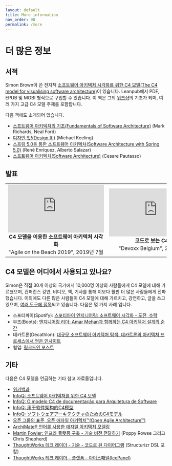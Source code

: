 ```yaml
---
layout: default
title: More information
nav_order: 90
permalink: /more
---
```


# 더 많은 정보

## 서적

Simon Brown이 쓴 전자책 [소프트웨어 아키텍처 시각화를 위한 C4 모델(The C4 model for visualising software architecture)](https://leanpub.com/visualising-software-architecture)이 있습니다. Leanpub에서 PDF, EPUB 및 MOBI 형식으로 구입할 수 있습니다.
이 책은 그의 [워크샵](https://simonbrown.je#workshop3)의 기초가 되며, 여러 가지 고급 C4 모델 주제를 포함합니다.

다음 책에도 소개되어 있습니다.

- [소프트웨어 아키텍처의 기초(Fundamentals of Software Architecture)](https://www.oreilly.com/library/view/fundamentals-of-software/9781492043447/) (Mark Richards, Neal Ford)
- [디자인 잇!(Design It!)](https://pragprog.com/titles/mkdsa/design-it/) (Michael Keeling)
- [스프링 5.0을 통한 소프트웨어 아키텍처(Software Architecture with Spring 5.0)](https://www.packtpub.com/free-ebook/software-architecture-with-spring-5-0/9781788992992) (René Enríquez, Alberto Salazar)
- [소프트웨어 아키텍처(Software Architecture)](https://leanpub.com/software-architecture) (Cesare Pautasso)

## 발표

<table style="text-align: center">
<tr>
<td>
<iframe src="https://www.youtube-nocookie.com/embed/x2-rSnhpw0g" title="YouTube video player" frameborder="0" allow="accelerometer; autoplay; clipboard-write; encrypted-media; gyroscope; picture-in-picture; web-share" allowfullscreen></iframe>
<br />
<b>C4 모델을 이용한 소프트웨어 아키텍처 시각화</b>
<br />
"Agile on the Beach 2019", 2019년 7월
</td>
<td>
<iframe src="https://www.youtube-nocookie.com/embed/LYzOc7vI-Uo" title="YouTube video player" frameborder="0" allow="accelerometer; autoplay; clipboard-write; encrypted-media; gyroscope; picture-in-picture; web-share" allowfullscreen></iframe>
<br />
<b>코드로 보는 C4 모델</b>
<br />"Devoxx Belgium", 2023년 10월
</td>
</tr>
</table>

## C4 모델은 어디에서 사용되고 있나요?

Simon은 직접 30개 이상의 국가에서 10,000명 이상의 사람들에게 C4 모델에 대해 가르쳤으며, 컨퍼런스 강연, 비디오, 책, 기사를 통해 이보다 훨씬 더 많은 사람들에게 전파했습니다.
이외에도 다른 많은 사람들이 C4 모델에 대해 가르치고, 강연하고, 글을 쓰고 있으며, [여러 도구에 접목](/tooling)되고 있습니다.
다음은 몇 가지 사례 입니다.

- 스포티파이(Spotify): [스포티파이 엔지니어링: 소프트웨어 시각화 - 도전, 수락](https://engineering.atspotify.com/2022/07/software-visualization-challenge-accepted/)
- 부츠(Boots): [엔지니어링 리더: Amar Mehan과 함께하는 C4 아키텍처 설계의 순간](https://www.theengineeringleader.com/1946930/10648894-a-moment-on-c4-architectural-design-with-amar-mehan)
- 데카트론(Decathlon): [대규모 소프트웨어 아키텍처 탐색: 데카트론의 아키텍처 프로세스에서 얻은 인사이트](https://www.infoq.com/news/2024/07/decathlon-architecture-process/)
- 협업: [링크드인 포스트](https://www.linkedin.com/posts/popovdenys_diagramming-platforms-architecture-activity-7220039863813763073-1XQ3/)

## 기타

다음은 C4 모델을 언급하는 기타 참고 자료들입니다.

- [위키백과](https://en.wikipedia.org/wiki/C4_model)
- [InfoQ: 소프트웨어 아키텍처를 위한 C4 모델](https://www.infoq.com/articles/C4-architecture-model)
- [InfoQ: O modelo C4 de documentação para Arquitetura de Software](https://www.infoq.com/br/articles/C4-architecture-model)
- [InfoQ: 用于软件架构的C4模型](https://www.infoq.com/cn/articles/C4-architecture-model)
- [InfoQ: ソフトウェアアーキテクチャのためのC4モデル](https://www.infoq.com/jp/articles/C4-architecture-model)
- [오픈 그룹의 표준, 오픈 애자일 아키텍처™(Open Agile Architecture™)](https://publications.opengroup.org/c208)
- [ArchiMate® 언어를 사용한 애자일 아키텍처 모델링](https://publications.opengroup.org/g20e)
- [Martin Fowler: 인프라 플랫폼 구축 - 기술 비전 전달하기](https://martinfowler.com/articles/building-infrastructure-platform.html#CommunicateYourTechnicalVision) (Poppy Rowse 그리고 Chris Shepherd)
- [ThoughtWorks 테크 레이더 - 기술 - 코드로 된 다이어그램](https://www.thoughtworks.com/radar/techniques/diagrams-as-code) (Structurizr DSL 포함)
- [ThoughtWorks 테크 레이더 - 플랫폼 - 아이스패널(IcePanel)](https://www.thoughtworks.com/radar/platforms/icepanel)
